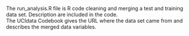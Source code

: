The run_analysis.R file is R code cleaning and merging a test and training data set.  Description are included in the code.  
The UCIdata Codebook gives the URL where the data set came from and describes the merged data variables.  
